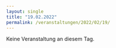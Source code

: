 ```yaml
---
layout: single
title: "19.02.2022"
permalink: /veranstaltungen/2022/02/19/
---
```


Keine Veranstaltung an diesem Tag.
